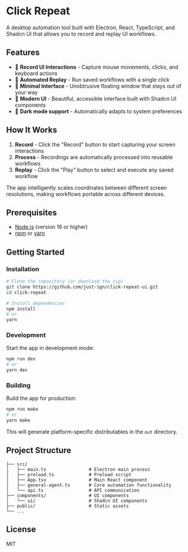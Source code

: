 # Click Repeat

A desktop automation tool built with Electron, React, TypeScript, and Shadcn UI that allows you to record and replay UI workflows.

## Features

- 🎥 **Record UI Interactions** - Capture mouse movements, clicks, and keyboard actions
- 🤖 **Automated Replay** - Run saved workflows with a single click
- 📱 **Minimal Interface** - Unobtrusive floating window that stays out of your way
- 🎨 **Modern UI** - Beautiful, accessible interface built with Shadcn UI components
- 🌙 **Dark mode support** - Automatically adapts to system preferences

## How It Works

1. **Record** - Click the "Record" button to start capturing your screen interactions
2. **Process** - Recordings are automatically processed into reusable workflows
3. **Replay** - Click the "Play" button to select and execute any saved workflow

The app intelligently scales coordinates between different screen resolutions, making workflows portable across different devices.

## Prerequisites

- [Node.js](https://nodejs.org/) (version 16 or higher)
- [npm](https://www.npmjs.com/) or [yarn](https://yarnpkg.com/)

## Getting Started

### Installation

```bash
# Clone the repository (or download the zip)
git clone https://github.com/just-ign/click-repeat-ui.git
cd click-repeat

# Install dependencies
npm install
# or
yarn
```

### Development

Start the app in development mode:

```bash
npm run dev
# or
yarn dev
```

### Building

Build the app for production:

```bash
npm run make
# or
yarn make
```

This will generate platform-specific distributables in the `out` directory.

## Project Structure

```
├── src/
│   ├── main.ts                # Electron main process
│   ├── preload.ts             # Preload script
│   ├── App.tsx                # Main React component
│   ├── general-agent.ts       # Core automation functionality
│   └── api.ts                 # API communication
├── components/                # UI components
│   └── ui/                    # Shadcn UI components
├── public/                    # Static assets
└── ...
```

## License

MIT
